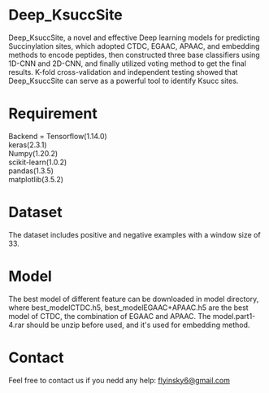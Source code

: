 # Deep_KsuccSite
Deep_KsuccSite, a novel and effective Deep learning models for predicting Succinylation sites, which adopted CTDC, EGAAC, APAAC, and embedding methods to encode peptides, then constructed three base classifiers using 1D-CNN and 2D-CNN, and finally utilized voting method to get the final results. K-fold cross-validation and independent testing showed that Deep_KsuccSite can serve as a powerful tool to identify Ksucc sites.
# Requirement
Backend = Tensorflow(1.14.0)\
keras(2.3.1)\
Numpy(1.20.2)\
scikit-learn(1.0.2)\
pandas(1.3.5)\
matplotlib(3.5.2)
# Dataset
The dataset includes positive and negative examples with a window size of 33. 
# Model
The best model of different feature can be downloaded in model directory, where best_modelCTDC.h5, best_modelEGAAC+APAAC.h5 are the best model of CTDC, the combination of EGAAC and APAAC. The model.part1-4.rar should be unzip before used, and it's used for embedding method.  
# Contact
Feel free to contact us if you nedd any help: flyinsky6@gmail.com

